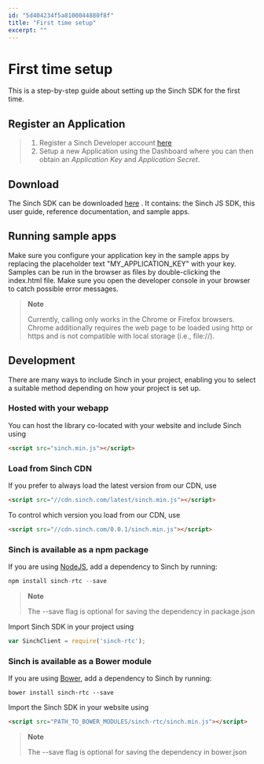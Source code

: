 ```yaml
---
id: "5d404234f5a8100044880f8f"
title: "First time setup"
excerpt: ""
---
```

# First time setup

This is a step-by-step guide about setting up the Sinch SDK for the first time.

## Register an Application

> 1.  Register a Sinch Developer account [here](https://portal.sinch.com/#/signup)
> 2.  Setup a new Application using the Dashboard where you can then obtain an *Application Key* and *Application Secret*.

## Download

The Sinch SDK can be downloaded [here](page:downloads) . It contains: the Sinch JS SDK, this user guide, reference documentation, and sample apps.

## Running sample apps

Make sure you configure your application key in the sample apps by replacing the placeholder text "MY\_APPLICATION\_KEY" with your key. Samples can be run in the browser as files by double-clicking the index.html file. Make sure you open the developer console in your browser to catch possible error messages.

> **Note**    
>
> Currently, calling only works in the Chrome or Firefox browsers. Chrome additionally requires the web page to be loaded using http or https and is not compatible with local storage (i.e., file://).

## Development

There are many ways to include Sinch in your project, enabling you to select a suitable method depending on how your project is set up.

### Hosted with your webapp

You can host the library co-located with your website and include Sinch using
```html
<script src="sinch.min.js"></script>
```


### Load from Sinch CDN

If you prefer to always load the latest version from our CDN, use
```html
<script src="//cdn.sinch.com/latest/sinch.min.js"></script>
```


To control which version you load from our CDN, use
```html
<script src="//cdn.sinch.com/0.0.1/sinch.min.js"></script>
```


### Sinch is available as a npm package

If you are using [NodeJS](http://www.nodejs.org), add a dependency to Sinch by running:
```javascript
npm install sinch-rtc --save
```




> **Note**    
>
> The --save flag is optional for saving the dependency in package.json

Import Sinch SDK in your project using
```javascript
var SinchClient = require('sinch-rtc');
```


### Sinch is available as a Bower module

If you are using [Bower](http://bower.io/), add a dependency to Sinch by running:
```shell
bower install sinch-rtc --save
```


Import the Sinch SDK in your website using
```html
<script src="PATH_TO_BOWER_MODULES/sinch-rtc/sinch.min.js"></script>
```




> **Note**    
>
> The --save flag is optional for saving the dependency in bower.json